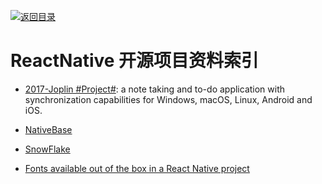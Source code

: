 [![返回目录](https://parg.co/UGo)](https://parg.co/b4z) 

# ReactNative 开源项目资料索引

- [2017-Joplin #Project#](https://github.com/laurent22/joplin): a note taking and to-do application with synchronization capabilities for Windows, macOS, Linux, Android and iOS.

- [NativeBase](http://nativebase.io/docs/v0.2.0/getting-started)

- [SnowFlake](https://github.com/bartonhammond/snowflake)

- [Fonts available out of the box in a React Native project](https://github.com/dabit3/react-native-fonts)